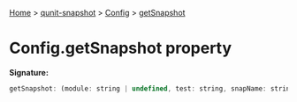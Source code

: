 [Home](./index) &gt; [qunit-snapshot](./qunit-snapshot.md) &gt; [Config](./qunit-snapshot.config.md) &gt; [getSnapshot](./qunit-snapshot.config.getsnapshot.md)

# Config.getSnapshot property


**Signature:**
```javascript
getSnapshot: (module: string | undefined, test: string, snapName: string) => Snapshot | void
```
